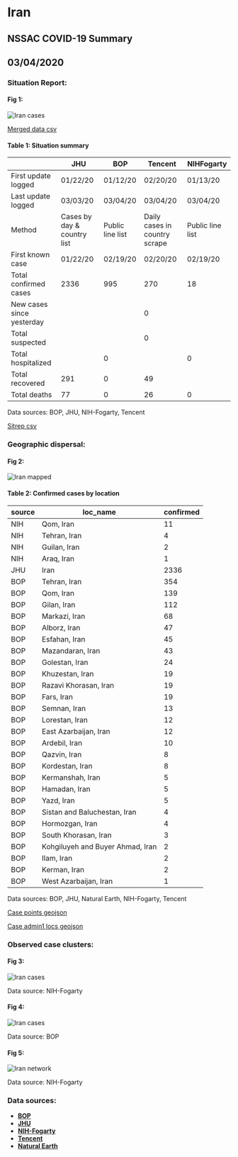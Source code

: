 # Iran
## NSSAC COVID-19 Summary
## 03/04/2020



### Situation Report:
#### Fig 1:
![Iran cases](../merged_histories/Iran_merged_histories.png)

[Merged data csv](https://github.com/SchlittDataSci/SchlittDataSci.github.io/blob/master/data/tables/Iran_merged_daily.csv)

#### Table 1: Situation summary


|                           | JHU                         | BOP              | Tencent                       | NIHFogarty       |
|---------------------------|-----------------------------|------------------|-------------------------------|------------------|
| First update logged       | 01/22/20                    | 01/12/20         | 02/20/20                      | 01/13/20         |
| Last update logged        | 03/03/20                    | 03/04/20         | 03/04/20                      | 03/04/20         |
| Method                    | Cases by day & country list | Public line list | Daily cases in country scrape | Public line list |
| First known case          | 01/22/20                    | 02/19/20         | 02/20/20                      | 02/19/20         |
| Total confirmed cases     | 2336                        | 995              | 270                           | 18               |
| New cases since yesterday |                             |                  | 0                             |                  |
| Total suspected           |                             |                  | 0                             |                  |
| Total hospitalized        |                             | 0                |                               | 0                |
| Total recovered           | 291                         | 0                | 49                            |                  |
| Total deaths              | 77                          | 0                | 26                            | 0                |

Data sources: BOP, JHU, NIH-Fogarty, Tencent


[Sitrep csv](https://github.com/SchlittDataSci/SchlittDataSci.github.io/blob/master/data/tables/Iran_sitrep.csv)

### Geographic dispersal:
#### Fig 2:
![Iran mapped](../case_locs/Iran_case_locs.png)

#### Table 2: Confirmed cases by location


| source   | loc_name                         |   confirmed |
|----------|----------------------------------|-------------|
| NIH      | Qom, Iran                        |          11 |
| NIH      | Tehran, Iran                     |           4 |
| NIH      | Guilan, Iran                     |           2 |
| NIH      | Araq, Iran                       |           1 |
| JHU      | Iran                             |        2336 |
| BOP      | Tehran, Iran                     |         354 |
| BOP      | Qom, Iran                        |         139 |
| BOP      | Gilan, Iran                      |         112 |
| BOP      | Markazi, Iran                    |          68 |
| BOP      | Alborz, Iran                     |          47 |
| BOP      | Esfahan, Iran                    |          45 |
| BOP      | Mazandaran, Iran                 |          43 |
| BOP      | Golestan, Iran                   |          24 |
| BOP      | Khuzestan, Iran                  |          19 |
| BOP      | Razavi Khorasan, Iran            |          19 |
| BOP      | Fars, Iran                       |          19 |
| BOP      | Semnan, Iran                     |          13 |
| BOP      | Lorestan, Iran                   |          12 |
| BOP      | East Azarbaijan, Iran            |          12 |
| BOP      | Ardebil, Iran                    |          10 |
| BOP      | Qazvin, Iran                     |           8 |
| BOP      | Kordestan, Iran                  |           8 |
| BOP      | Kermanshah, Iran                 |           5 |
| BOP      | Hamadan, Iran                    |           5 |
| BOP      | Yazd, Iran                       |           5 |
| BOP      | Sistan and Baluchestan, Iran     |           4 |
| BOP      | Hormozgan, Iran                  |           4 |
| BOP      | South Khorasan, Iran             |           3 |
| BOP      | Kohgiluyeh and Buyer Ahmad, Iran |           2 |
| BOP      | Ilam, Iran                       |           2 |
| BOP      | Kerman, Iran                     |           2 |
| BOP      | West Azarbaijan, Iran            |           1 |

Data sources: BOP, JHU, Natural Earth, NIH-Fogarty, Tencent


[Case points geojson](https://github.com/SchlittDataSci/SchlittDataSci.github.io/blob/master/data/shapes/Iran_case_locs.geojson)

[Case admin1 locs geojson](https://github.com/SchlittDataSci/SchlittDataSci.github.io/blob/master/data/shapes/Iran_admin1_locs.geojson)

### Observed case clusters:
#### Fig 3:
![Iran cases](../cluster_analysis/Iran_imported_cases_NIHFogarty.png)



Data source: NIH-Fogarty


#### Fig 4:
![Iran cases](../cluster_analysis/Iran_imported_cases_BOP.png)



Data source: BOP


#### Fig 5:
![Iran network](../autochthonous_networks/Iran_network.png)



Data source: NIH-Fogarty


### Data sources:
* **[BOP](https://github.com/beoutbreakprepared/nCoV2019)**
* **[JHU](https://github.com/CSSEGISandData/COVID-19)** 
* **[NIH-Fogarty](https://docs.google.com/spreadsheets/d/1jS24DjSPVWa4iuxuD4OAXrE3QeI8c9BC1hSlqr-NMiU/edit#gid=1187587451)** 
* **[Tencent](https://news.qq.com/zt2020/page/feiyan.htm)**
* **[Natural Earth](https://www.naturalearthdata.com/forums/forum/natural-earth-map-data/cultural-vectors/admin-1-states-provinces-and-their-boundaries/)**

<!-- Global site tag (gtag.js) - Google Analytics -->
<script async src="https://www.googletagmanager.com/gtag/js?id=UA-158816269-1"></script>
<script>
  window.dataLayer = window.dataLayer || [];
  function gtag(){dataLayer.push(arguments);}
  gtag('js', new Date());

  gtag('config', 'UA-158816269-1');
</script>